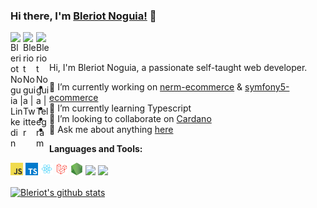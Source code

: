 ### Hi there, I'm [Bleriot Noguia!](https://bleriotnoguia.com) 👋

<a href="https://www.linkedin.com/in/bleriotnoguia/">
  <img align="left" alt="Bleriot Noguia | Linkedin" width="20px" src="https://raw.githubusercontent.com/bleriotnoguia/bleriotnoguia/main/assets/img/linkedIn.png" />
</a>
<a href="https://twitter.com/bleriotnoguia">
  <img align="left" alt="Bleriot Noguia | Twitter" width="21px" src="https://raw.githubusercontent.com/bleriotnoguia/bleriotnoguia/master/assets/img/twitter.svg" />
</a>
<a href="https://t.me/bleriotnoguia">
  <img align="left" alt="Bleriot Noguia | Telegram" width="21px" src="https://raw.githubusercontent.com/bleriotnoguia/bleriotnoguia/master/assets/img/telegram.png" />
</a>

<br />
<br />

Hi, I'm Bleriot Noguia, a passionate self-taught web developer.

- 🔭 I’m currently working on [nerm-ecommerce](https://github.com/bleriotnoguia/nerm-ecommerce) & [symfony5-ecommerce](https://github.com/bleriotnoguia/symfony5-ecommerce)
- 🌱 I’m currently learning Typescript
- 👯 I’m looking to collaborate on [Cardano](https://github.com/input-output-hk/cardano-node)
- 💬 Ask me about anything [here](https://github.com/bleriotnoguia/bleriotnoguia/issues)

**Languages and Tools:**  

<code><img height="20" src="https://raw.githubusercontent.com/github/explore/80688e429a7d4ef2fca1e82350fe8e3517d3494d/topics/javascript/javascript.png"></code>
<code><img height="20" src="https://raw.githubusercontent.com/github/explore/80688e429a7d4ef2fca1e82350fe8e3517d3494d/topics/typescript/typescript.png"></code>
<code><img height="20" src="https://raw.githubusercontent.com/github/explore/80688e429a7d4ef2fca1e82350fe8e3517d3494d/topics/react/react.png"></code>
<code><img height="20" src="https://raw.githubusercontent.com/github/explore/56a826d05cf762b2b50ecbe7d492a839b04f3fbf/topics/laravel/laravel.png"></code>
<code><img height="20" src="https://raw.githubusercontent.com/github/explore/80688e429a7d4ef2fca1e82350fe8e3517d3494d/topics/nodejs/nodejs.png"></code>
<code><img height="20" src="https://upload.wikimedia.org/wikipedia/commons/thumb/3/33/Figma-logo.svg/1200px-Figma-logo.svg.png"></code>
<code><img height="20" src="https://raw.githubusercontent.com/bleriotnoguia/bleriotnoguia/master/assets/img/tools/redux.png"></code>    


<a href="https://github.com/bleriotnoguia/github-readme-stats">
  <img align="center" src="https://github-readme-stats.vercel.app/api?username=bleriotnoguia&show_icons=true&include_all_commits=true&theme=material-palenight" alt="Bleriot's github stats" />
</a>
